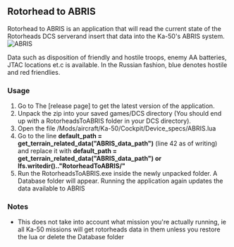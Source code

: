 ## Rotorhead to ABRIS
Rotorhead to ABRIS is an application that will read the current state of the Rotorheads DCS serverand insert that data into the Ka-50's ABRIS system.
![ABRIS](https://user-images.githubusercontent.com/5412638/125851711-176c6035-4881-4440-a1ed-b298f235beb6.png)

Data such as disposition of friendly and hostile troops, enemy AA batteries, JTAC locations et.c is available. In the Russian fashion, blue denotes hostile and red friendlies.

### Usage
1. Go to The [release page] to get the latest version of the application.
2. Unpack the zip into your saved games/DCS directory (You should end up with a RotorheadsToABRIS folder in your DCS directory).
3. Open the file /Mods/aircraft/Ka-50/Cockpit/Device_specs/ABRIS.lua
4. Go to the line **default_path = get_terrain_related_data("ABRIS_data_path")** (line 42 as of writing) and replace it with **default_path = get_terrain_related_data("ABRIS_data_path") or lfs.writedir().."RotorheadToABRIS/"**
5. Run the RotorheadsToABRIS.exe inside the newly unpacked folder. A Database folder will appear. Running the application again updates the data available to ABRIS

### Notes
* This does not take into account what mission you're actually running, ie all Ka-50 missions will get rotorheads data in them unless you restore the lua or delete the Database folder

